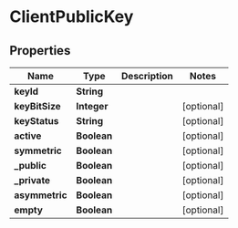 

# ClientPublicKey


## Properties

| Name | Type | Description | Notes |
|------------ | ------------- | ------------- | -------------|
|**keyId** | **String** |  |  |
|**keyBitSize** | **Integer** |  |  [optional] |
|**keyStatus** | **String** |  |  [optional] |
|**active** | **Boolean** |  |  [optional] |
|**symmetric** | **Boolean** |  |  [optional] |
|**_public** | **Boolean** |  |  [optional] |
|**_private** | **Boolean** |  |  [optional] |
|**asymmetric** | **Boolean** |  |  [optional] |
|**empty** | **Boolean** |  |  [optional] |



